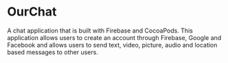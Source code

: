 # OurChat
A chat application that is built with Firebase and CocoaPods. This application allows users to create an account through Firebase, Google and Facebook and allows users to 
send text, video, picture, audio and location based messages to other users.  


